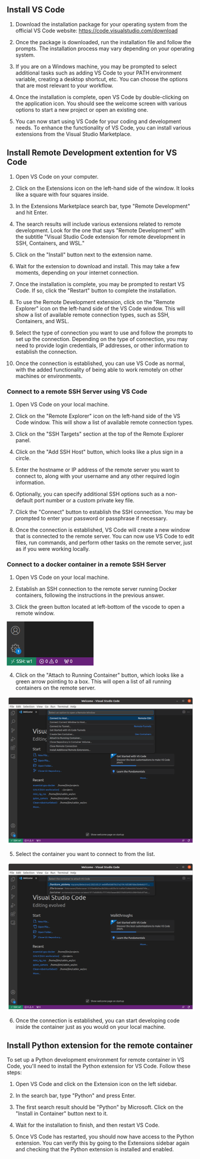 ## Install VS Code

1. Download the installation package for your operating system from the official VS Code website: https://code.visualstudio.com/download

2. Once the package is downloaded, run the installation file and follow the prompts. The installation process may vary depending on your operating system.

3. If you are on a Windows machine, you may be prompted to select additional tasks such as adding VS Code to your PATH environment variable, creating a desktop shortcut, etc. You can choose the options that are most relevant to your workflow.

4. Once the installation is complete, open VS Code by double-clicking on the application icon. You should see the welcome screen with various options to start a new project or open an existing one.

5. You can now start using VS Code for your coding and development needs. To enhance the functionality of VS Code, you can install various extensions from the Visual Studio Marketplace.

## Install Remote Development extention for VS Code

1. Open VS Code on your computer.

2. Click on the Extensions icon on the left-hand side of the window. It looks like a square with four squares inside.

3. In the Extensions Marketplace search bar, type "Remote Development" and hit Enter.

4. The search results will include various extensions related to remote development. Look for the one that says "Remote Development" with the subtitle "Visual Studio Code extension for remote development in SSH, Containers, and WSL."

5. Click on the "Install" button next to the extension name.

6. Wait for the extension to download and install. This may take a few moments, depending on your internet connection.

7. Once the installation is complete, you may be prompted to restart VS Code. If so, click the "Restart" button to complete the installation.

8. To use the Remote Development extension, click on the "Remote Explorer" icon on the left-hand side of the VS Code window. This will show a list of available remote connection types, such as SSH, Containers, and WSL.

9. Select the type of connection you want to use and follow the prompts to set up the connection. Depending on the type of connection, you may need to provide login credentials, IP addresses, or other information to establish the connection.

10. Once the connection is established, you can use VS Code as normal, with the added functionality of being able to work remotely on other machines or environments.

### Connect to a remote SSH Server using VS Code

1. Open VS Code on your local machine.

2. Click on the "Remote Explorer" icon on the left-hand side of the VS Code window. This will show a list of available remote connection types.

3. Click on the "SSH Targets" section at the top of the Remote Explorer panel.

4. Click on the "Add SSH Host" button, which looks like a plus sign in a circle.

5. Enter the hostname or IP address of the remote server you want to connect to, along with your username and any other required login information.

6. Optionally, you can specify additional SSH options such as a non-default port number or a custom private key file.

7. Click the "Connect" button to establish the SSH connection. You may be prompted to enter your password or passphrase if necessary.

8. Once the connection is established, VS Code will create a new window that is connected to the remote server. You can now use VS Code to edit files, run commands, and perform other tasks on the remote server, just as if you were working locally.

### Connect to a docker container in a remote SSH Server

1. Open VS Code on your local machine.

2. Establish an SSH connection to the remote server running Docker containers, following the instructions in the previous answer.

3. Click the green button located at left-bottom of the vscode to open a remote window.

![vscode](screenshot/vscode_remote_window.png)

4. Click on the "Attach to Running Container" button, which looks like a green arrow pointing to a box. This will open a list of all running containers on the remote server.

![vscode](screenshot/vscode_connect_container.png)


5. Select the container you want to connect to from the list.

![vscode](screenshot/select_container.png)

6. Once the connection is established, you can start developing code inside the container just as you would on your local machine.

## Install Python extension for the remote container 

To set up a Python development environment for remote container in VS Code, you'll need to install the Python extension for VS Code. Follow these steps:

1. Open VS Code and click on the Extension icon on the left sidebar.

2. In the search bar, type "Python" and press Enter.

3. The first search result should be "Python" by Microsoft. Click on the "Install in Container" button next to it.

4. Wait for the installation to finish, and then restart VS Code.

5. Once VS Code has restarted, you should now have access to the Python extension. You can verify this by going to the Extensions sidebar again and checking that the Python extension is installed and enabled.